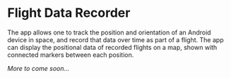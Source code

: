 # Flight Data Recorder

The app allows one to track the position and orientation of an Android device in
space, and record that data over time as part of a flight. The app can
display the positional data of recorded flights on a map, shown with
connected markers between each position.

*More to come soon...*
